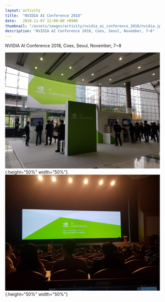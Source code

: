 ```yaml
---
layout: activity
title:  "NVIDIA AI Conference 2018"
date:   2018-11-07 12:00:00 +0900
thumbnail: "/assets/images/activity/nvidia_ai_conference_2018/nvidia.jpg"
description: "NVIDIA AI Conference 2018, Coex, Seoul, November, 7~8"
---
```


NVIDIA AI Conference 2018, Coex, Seoul, November, 7~8

![](/assets/images/activity/nvidia_ai_conference_2018/nvidia.jpg){:height="50%" width="50%"}
![](/assets/images/activity/nvidia_ai_conference_2018/nvidia2.jpg){:height="50%" width="50%"}
